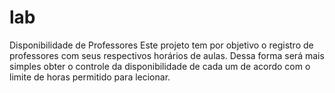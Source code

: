 # lab
Disponibilidade de Professores Este projeto tem por objetivo o registro de professores com seus respectivos horários de aulas. Dessa forma será mais simples obter o controle da disponibilidade de cada um de acordo com o limite de horas permitido para lecionar.

